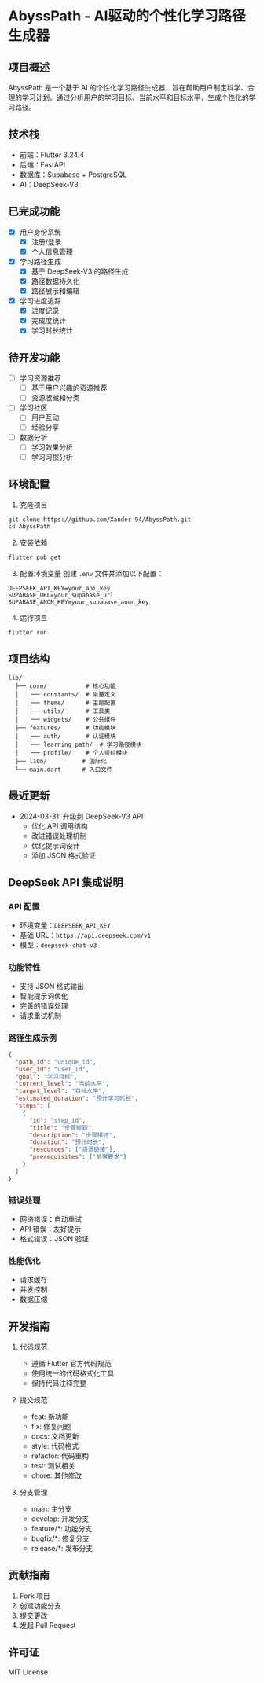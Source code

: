# AbyssPath - AI驱动的个性化学习路径生成器

## 项目概述
AbyssPath 是一个基于 AI 的个性化学习路径生成器，旨在帮助用户制定科学、合理的学习计划。通过分析用户的学习目标、当前水平和目标水平，生成个性化的学习路径。

## 技术栈
- 前端：Flutter 3.24.4
- 后端：FastAPI
- 数据库：Supabase + PostgreSQL
- AI：DeepSeek-V3

## 已完成功能
- [x] 用户身份系统
  - [x] 注册/登录
  - [x] 个人信息管理
- [x] 学习路径生成
  - [x] 基于 DeepSeek-V3 的路径生成
  - [x] 路径数据持久化
  - [x] 路径展示和编辑
- [x] 学习进度追踪
  - [x] 进度记录
  - [x] 完成度统计
  - [x] 学习时长统计

## 待开发功能
- [ ] 学习资源推荐
  - [ ] 基于用户兴趣的资源推荐
  - [ ] 资源收藏和分类
- [ ] 学习社区
  - [ ] 用户互动
  - [ ] 经验分享
- [ ] 数据分析
  - [ ] 学习效果分析
  - [ ] 学习习惯分析

## 环境配置
1. 克隆项目
```bash
git clone https://github.com/Xander-94/AbyssPath.git
cd AbyssPath
```

2. 安装依赖
```bash
flutter pub get
```

3. 配置环境变量
创建 `.env` 文件并添加以下配置：
```env
DEEPSEEK_API_KEY=your_api_key
SUPABASE_URL=your_supabase_url
SUPABASE_ANON_KEY=your_supabase_anon_key
```

4. 运行项目
```bash
flutter run
```

## 项目结构
```
lib/
  ├── core/           # 核心功能
  │   ├── constants/  # 常量定义
  │   ├── theme/      # 主题配置
  │   ├── utils/      # 工具类
  │   └── widgets/    # 公共组件
  ├── features/       # 功能模块
  │   ├── auth/       # 认证模块
  │   ├── learning_path/  # 学习路径模块
  │   └── profile/    # 个人资料模块
  ├── l10n/          # 国际化
  └── main.dart      # 入口文件
```

## 最近更新
- 2024-03-31: 升级到 DeepSeek-V3 API
  - 优化 API 调用结构
  - 改进错误处理机制
  - 优化提示词设计
  - 添加 JSON 格式验证

## DeepSeek API 集成说明
### API 配置
- 环境变量：`DEEPSEEK_API_KEY`
- 基础 URL：`https://api.deepseek.com/v1`
- 模型：`deepseek-chat-v3`

### 功能特性
- 支持 JSON 格式输出
- 智能提示词优化
- 完善的错误处理
- 请求重试机制

### 路径生成示例
```json
{
  "path_id": "unique_id",
  "user_id": "user_id",
  "goal": "学习目标",
  "current_level": "当前水平",
  "target_level": "目标水平",
  "estimated_duration": "预计学习时长",
  "steps": [
    {
      "id": "step_id",
      "title": "步骤标题",
      "description": "步骤描述",
      "duration": "预计时长",
      "resources": ["资源链接"],
      "prerequisites": ["前置要求"]
    }
  ]
}
```

### 错误处理
- 网络错误：自动重试
- API 错误：友好提示
- 格式错误：JSON 验证

### 性能优化
- 请求缓存
- 并发控制
- 数据压缩

## 开发指南
1. 代码规范
   - 遵循 Flutter 官方代码规范
   - 使用统一的代码格式化工具
   - 保持代码注释完整

2. 提交规范
   - feat: 新功能
   - fix: 修复问题
   - docs: 文档更新
   - style: 代码格式
   - refactor: 代码重构
   - test: 测试相关
   - chore: 其他修改

3. 分支管理
   - main: 主分支
   - develop: 开发分支
   - feature/*: 功能分支
   - bugfix/*: 修复分支
   - release/*: 发布分支

## 贡献指南
1. Fork 项目
2. 创建功能分支
3. 提交更改
4. 发起 Pull Request

## 许可证
MIT License
